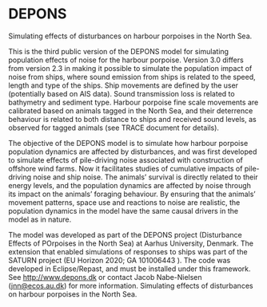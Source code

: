 # DEPONS
Simulating effects of disturbances on harbour porpoises in the North
Sea.

This is the third public version of the DEPONS model for simulating
population effects of noise for the harbour porpoise. Version 3.0 differs
from version 2.3 in making it possible to simulate the population impact
of noise from ships, where sound emission from ships is related to the
speed, length and type of the ships. Ship movements are defined by the
user (potentially based on AIS data). Sound transmission loss is related
to bathymetry and sediment type. Harbour porpoise fine scale
movements are calibrated based on animals tagged in the North Sea,
and their deterrence behaviour is related to both distance to ships and
received sound levels, as observed for tagged animals (see TRACE
document for details).

The objective of the DEPONS model is to simulate how harbour
porpoise population dynamics are affected by disturbances, and was
first developed to simulate effects of pile-driving noise associated with
construction of offshore wind farms. Now it facilitates studies of
cumulative impacts of pile-driving noise and ship noise. The animals’
survival is directly related to their energy levels, and the population
dynamics are affected by noise through its impact on the animals’
foraging behaviour. By ensuring that the animals’ movement patterns,
space use and reactions to noise are realistic, the population dynamics
in the model have the same causal drivers in the model as in nature.

The model was developed as part of the DEPONS project (Disturbance
Effects of POrpoises in the North Sea) at Aarhus University, Denmark.
The extension that enabled simulations of responses to ships was part
of the SATURN project (EU Horizon 2020; GA 101006443 ). The code
was developed in Eclipse/Repast, and must be installed under this
framework. See http://www.depons.dk or contact Jacob Nabe-Nielsen
(jnn@ecos.au.dk) for more information.
Simulating effects of disturbances on harbour porpoises in the North Sea.
